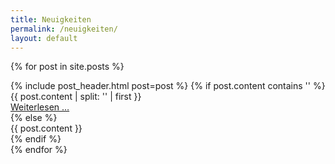```yaml
---
title: Neuigkeiten
permalink: /neuigkeiten/
layout: default
---
```

{% for post in site.posts %}
  <article class="content">
    {% include post_header.html post=post %}
    {% if post.content contains '<!--more-->' %}
      <div class="article-content">
        {{ post.content | split: '<!--more-->' | first }}
      </div>
      <footer>
        <a href='{{ post.url | prepend: site.baseurl }}'>Weiterlesen … </a>
      </footer>
    {% else %}
      <div class="article-content">
        {{ post.content }}
      </div>
    {% endif %}
  </article>
{% endfor %}
